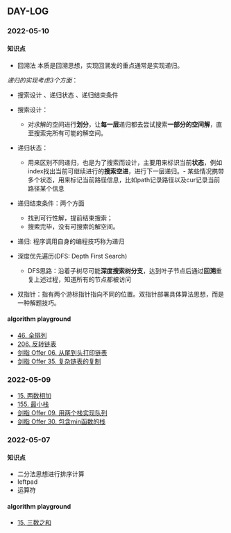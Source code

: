 ## DAY-LOG

### 2022-05-10

#### 知识点
- 回溯法
本质是回溯思想，实现回溯发的重点通常是实现递归。

*递归的实现考虑3个方面*：
- 搜索设计 、递归状态 、递归结束条件
- 搜索设计：
  - 对求解的空间进行**划分**，让**每一层**递归都去尝试搜索**一部分的空间解**，直至搜索完所有可能的解空间。
- 递归状态：
  - 用来区别不同递归，也是为了搜索而设计，主要用来标识当前**状态**，例如index找出当前可继续进行的**搜索空进**，进行下一层递归。- 某些情况携带多个状态，用来标记当前路径信息，比如path记录路径以及cur记录当前路径某个信息
- 递归结束条件：两个方面
  - 找到可行性解，提前结束搜索；
  - 搜索完毕，没有可搜索的解空间。

- 递归: 程序调用自身的编程技巧称为递归

- 深度优先遍历(DFS: Depth First Search)
  - DFS思路：沿着子树尽可能**深度搜索树分支**，达到叶子节点后通过**回溯**重复上述过程，知道所有的节点都被访问

- 双指针：指有两个游标指针指向不同的位置。双指针部署具体算法思想，而是一种解题技巧。


####  algorithm playground
- [46. 全排列](https://leetcode.cn/problems/permutations/description/)
- [206. 反转链表](https://leetcode.cn/problems/reverse-linked-list/description/)
- [剑指 Offer 06. 从尾到头打印链表](https://leetcode.cn/problems/cong-wei-dao-tou-da-yin-lian-biao-lcof/)
- [剑指 Offer 35. 复杂链表的复制](https://leetcode.cn/problems/fu-za-lian-biao-de-fu-zhi-lcof/)


### 2022-05-09
- [15. 两数相加](https://leetcode.cn/problems/add-two-numbers/description/)
- [155. 最小栈](https://leetcode.cn/problems/min-stack/submissions/)
- [剑指 Offer 09. 用两个栈实现队列](https://leetcode.cn/problems/yong-liang-ge-zhan-shi-xian-dui-lie-lcof/)
- [剑指 Offer 30. 包含min函数的栈](https://leetcode.cn/problems/bao-han-minhan-shu-de-zhan-lcof/)


### 2022-05-07
#### 知识点
- 二分法思想进行排序计算
- leftpad
- 运算符

#### algorithm playground
- [15. 三数之和](https://leetcode-cn.com/problems/3sum/description/)
